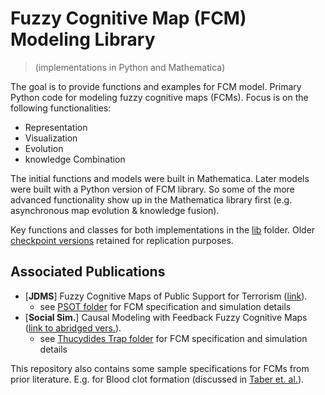 # Fuzzy Cognitive Map (FCM) Modeling Library
> (implementations in Python and Mathematica)

The goal is to provide functions and examples for FCM model. Primary Python code for modeling fuzzy cognitive maps (FCMs). Focus is on the following functionalities:
  - Representation
  - Visualization
  - Evolution
  - knowledge Combination

The initial functions and models were built in Mathematica. Later models were built with a Python version of FCM library. So some of the more advanced functionality show up in the Mathematica library first (e.g. asynchronous map evolution & knowledge fusion).

Key functions and classes for both implementations in the [lib](./lib/) folder. Older [checkpoint versions](./lib/old-vers/) retained for replication purposes.

## Associated Publications
- [**JDMS**] Fuzzy Cognitive Maps of Public Support for Terrorism ([link](https://journals.sagepub.com/doi/pdf/10.1177/1548512916680779)).
    - see [PSOT folder](./PSOT-[JDMS]/) for FCM specification and simulation details
- [**Social Sim.**] Causal Modeling with Feedback Fuzzy Cognitive Maps ([link to abridged vers.](https://onlinelibrary.wiley.com/doi/abs/10.1002/9781119485001.ch25)).
    - see [Thucydides Trap folder](./ThucydidesTrap-[SocSim]/) for FCM specification and simulation details

This repository also contains some sample specifications for FCMs from prior literature. E.g. for Blood clot formation (discussed in [Taber et. al.](https://dl.acm.org/citation.cfm?id=1190436)).
